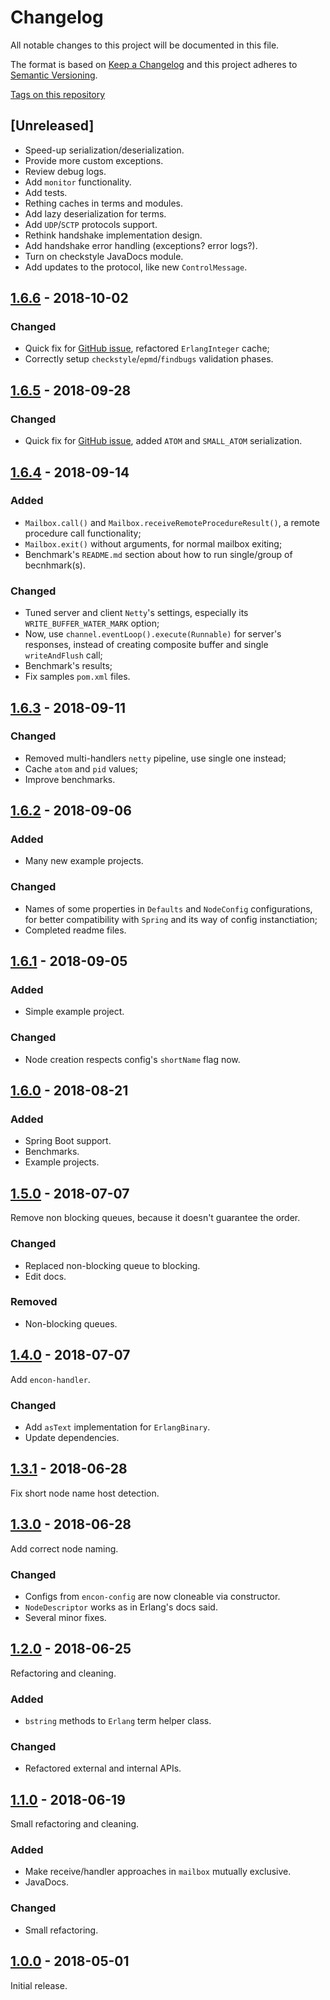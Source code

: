 # Changelog

All notable changes to this project will be documented in this file.

The format is based on [Keep a Changelog](http://keepachangelog.com/en/1.0.0/)
and this project adheres to [Semantic Versioning](http://semver.org/spec/v2.0.0.html).

[Tags on this repository](https://github.com/appulse-projects/encon-java/tags)

## [Unreleased]

- Speed-up serialization/deserialization.
- Provide more custom exceptions.
- Review debug logs.
- Add `monitor` functionality.
- Add tests.
- Rething caches in terms and modules.
- Add lazy deserialization for terms.
- Add `UDP`/`SCTP` protocols support.
- Rethink handshake implementation design.
- Add handshake error handling (exceptions? error logs?).
- Turn on checkstyle JavaDocs module.
- Add updates to the protocol, like new `ControlMessage`.

## [1.6.6](https://github.com/appulse-projects/encon-java/releases/tag/1.6.6) - 2018-10-02

### Changed

- Quick fix for [GitHub issue](https://github.com/appulse-projects/encon-java/issues/11), refactored `ErlangInteger` cache;
- Correctly setup `checkstyle`/`epmd`/`findbugs` validation phases.

## [1.6.5](https://github.com/appulse-projects/encon-java/releases/tag/1.6.5) - 2018-09-28

### Changed

- Quick fix for [GitHub issue](https://github.com/appulse-projects/encon-java/issues/10), added `ATOM` and `SMALL_ATOM` serialization.

## [1.6.4](https://github.com/appulse-projects/encon-java/releases/tag/1.6.4) - 2018-09-14

### Added

- `Mailbox.call()` and `Mailbox.receiveRemoteProcedureResult()`, a remote procedure call functionality;
- `Mailbox.exit()` without arguments, for normal mailbox exiting;
- Benchmark's `README.md` section about how to run single/group of becnhmark(s).

### Changed

- Tuned server and client `Netty`'s settings, especially its `WRITE_BUFFER_WATER_MARK` option;
- Now, use `channel.eventLoop().execute(Runnable)` for server's responses, instead of creating composite buffer and single `writeAndFlush` call;
- Benchmark's results;
- Fix samples `pom.xml` files.

## [1.6.3](https://github.com/appulse-projects/encon-java/releases/tag/1.6.3) - 2018-09-11

### Changed

- Removed multi-handlers `netty` pipeline, use single one instead;
- Cache `atom` and `pid` values;
- Improve benchmarks.

## [1.6.2](https://github.com/appulse-projects/encon-java/releases/tag/1.6.2) - 2018-09-06

### Added

- Many new example projects.

### Changed

- Names of some properties in `Defaults` and `NodeConfig` configurations, for better compatibility with `Spring` and its way of config instanctiation;
- Completed readme files.

## [1.6.1](https://github.com/appulse-projects/encon-java/releases/tag/1.6.1) - 2018-09-05

### Added

- Simple example project.

### Changed

- Node creation respects config's `shortName` flag now.


## [1.6.0](https://github.com/appulse-projects/encon-java/releases/tag/1.6.0) - 2018-08-21

### Added

- Spring Boot support.
- Benchmarks.
- Example projects.

## [1.5.0](https://github.com/appulse-projects/encon-java/releases/tag/1.5.0) - 2018-07-07

Remove non blocking queues, because it doesn't guarantee the order.

### Changed

- Replaced non-blocking queue to blocking.
- Edit docs.

### Removed

- Non-blocking queues.

## [1.4.0](https://github.com/appulse-projects/encon-java/releases/tag/1.4.0) - 2018-07-07

Add `encon-handler`.

### Changed

- Add `asText` implementation for `ErlangBinary`.
- Update dependencies.

## [1.3.1](https://github.com/appulse-projects/encon-java/releases/tag/1.3.1) - 2018-06-28

Fix short node name host detection.

## [1.3.0](https://github.com/appulse-projects/encon-java/releases/tag/1.3.0) - 2018-06-28

Add correct node naming.

### Changed

- Configs from `encon-config` are now cloneable via constructor.
- `NodeDescriptor` works as in Erlang's docs said.
- Several minor fixes.

## [1.2.0](https://github.com/appulse-projects/encon-java/releases/tag/1.2.0) - 2018-06-25

Refactoring and cleaning.

### Added

- `bstring` methods to `Erlang` term helper class.

### Changed

- Refactored external and internal APIs.

## [1.1.0](https://github.com/appulse-projects/encon-java/releases/tag/1.1.0) - 2018-06-19

Small refactoring and cleaning.

### Added

- Make receive/handler approaches in `mailbox` mutually exclusive.
- JavaDocs.

### Changed

- Small refactoring.

## [1.0.0](https://github.com/appulse-projects/encon-java/releases/tag/1.0.0) - 2018-05-01

Initial release.
